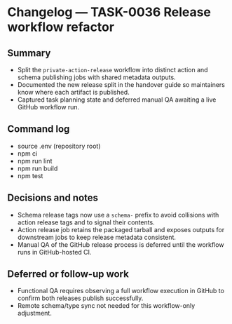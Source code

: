 # Changelog — TASK-0036 Release workflow refactor

## Summary
- Split the `private-action-release` workflow into distinct action and schema publishing jobs with shared metadata outputs.
- Documented the new release split in the handover guide so maintainers know where each artifact is published.
- Captured task planning state and deferred manual QA awaiting a live GitHub workflow run.

## Command log
- source .env (repository root)
- npm ci
- npm run lint
- npm run build
- npm test

## Decisions and notes
- Schema release tags now use a `schema-` prefix to avoid collisions with action release tags and to signal their contents.
- Action release job retains the packaged tarball and exposes outputs for downstream jobs to keep release metadata consistent.
- Manual QA of the GitHub release process is deferred until the workflow runs in GitHub-hosted CI.

## Deferred or follow-up work
- Functional QA requires observing a full workflow execution in GitHub to confirm both releases publish successfully.
- Remote schema/type sync not needed for this workflow-only adjustment.

